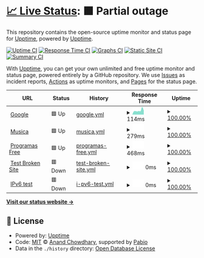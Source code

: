 # [📈 Live Status](https://upptime.github.io/upptime): <!--live status--> **🟧 Partial outage**

This repository contains the open-source uptime monitor and status page for [Upptime](https://upptime.js.org), powered by [Upptime](https://github.com/upptime/upptime).

[![Uptime CI](https://github.com/upptime/upptime/workflows/Uptime%20CI/badge.svg)](https://github.com/upptime/upptime/actions?query=workflow%3A%22Uptime+CI%22)
[![Response Time CI](https://github.com/upptime/upptime/workflows/Response%20Time%20CI/badge.svg)](https://github.com/upptime/upptime/actions?query=workflow%3A%22Response+Time+CI%22)
[![Graphs CI](https://github.com/upptime/upptime/workflows/Graphs%20CI/badge.svg)](https://github.com/upptime/upptime/actions?query=workflow%3A%22Graphs+CI%22)
[![Static Site CI](https://github.com/upptime/upptime/workflows/Static%20Site%20CI/badge.svg)](https://github.com/upptime/upptime/actions?query=workflow%3A%22Static+Site+CI%22)
[![Summary CI](https://github.com/upptime/upptime/workflows/Summary%20CI/badge.svg)](https://github.com/upptime/upptime/actions?query=workflow%3A%22Summary+CI%22)

With [Upptime](https://upptime.js.org), you can get your own unlimited and free uptime monitor and status page, powered entirely by a GitHub repository. We use [Issues](https://github.com/upptime/upptime/issues) as incident reports, [Actions](https://github.com/upptime/upptime/actions) as uptime monitors, and [Pages](https://upptime.github.io/upptime) for the status page.

<!--start: status pages-->
<!-- This summary is generated by Upptime (https://github.com/upptime/upptime) -->
<!-- Do not edit this manually, your changes will be overwritten -->
<!-- prettier-ignore -->
| URL | Status | History | Response Time | Uptime |
| --- | ------ | ------- | ------------- | ------ |
| <img alt="" src="https://icons.duckduckgo.com/ip3/www.google.com.ico" height="13"> [Google](https://www.google.com) | 🟩 Up | [google.yml](https://github.com/Diego-Bears/practica2/commits/HEAD/history/google.yml) | <details><summary><img alt="Response time graph" src="./graphs/google/response-time-week.png" height="20"> 114ms</summary><br><a href="https://upptime.github.io/upptime/history/google"><img alt="Response time 108" src="https://img.shields.io/endpoint?url=https%3A%2F%2Fraw.githubusercontent.com%2FDiego-Bears%2Fpractica2%2FHEAD%2Fapi%2Fgoogle%2Fresponse-time.json"></a><br><a href="https://upptime.github.io/upptime/history/google"><img alt="24-hour response time 180" src="https://img.shields.io/endpoint?url=https%3A%2F%2Fraw.githubusercontent.com%2FDiego-Bears%2Fpractica2%2FHEAD%2Fapi%2Fgoogle%2Fresponse-time-day.json"></a><br><a href="https://upptime.github.io/upptime/history/google"><img alt="7-day response time 114" src="https://img.shields.io/endpoint?url=https%3A%2F%2Fraw.githubusercontent.com%2FDiego-Bears%2Fpractica2%2FHEAD%2Fapi%2Fgoogle%2Fresponse-time-week.json"></a><br><a href="https://upptime.github.io/upptime/history/google"><img alt="30-day response time 108" src="https://img.shields.io/endpoint?url=https%3A%2F%2Fraw.githubusercontent.com%2FDiego-Bears%2Fpractica2%2FHEAD%2Fapi%2Fgoogle%2Fresponse-time-month.json"></a><br><a href="https://upptime.github.io/upptime/history/google"><img alt="1-year response time 108" src="https://img.shields.io/endpoint?url=https%3A%2F%2Fraw.githubusercontent.com%2FDiego-Bears%2Fpractica2%2FHEAD%2Fapi%2Fgoogle%2Fresponse-time-year.json"></a></details> | <details><summary><a href="https://upptime.github.io/upptime/history/google">100.00%</a></summary><a href="https://upptime.github.io/upptime/history/google"><img alt="All-time uptime 100.00%" src="https://img.shields.io/endpoint?url=https%3A%2F%2Fraw.githubusercontent.com%2FDiego-Bears%2Fpractica2%2FHEAD%2Fapi%2Fgoogle%2Fuptime.json"></a><br><a href="https://upptime.github.io/upptime/history/google"><img alt="24-hour uptime 100.00%" src="https://img.shields.io/endpoint?url=https%3A%2F%2Fraw.githubusercontent.com%2FDiego-Bears%2Fpractica2%2FHEAD%2Fapi%2Fgoogle%2Fuptime-day.json"></a><br><a href="https://upptime.github.io/upptime/history/google"><img alt="7-day uptime 100.00%" src="https://img.shields.io/endpoint?url=https%3A%2F%2Fraw.githubusercontent.com%2FDiego-Bears%2Fpractica2%2FHEAD%2Fapi%2Fgoogle%2Fuptime-week.json"></a><br><a href="https://upptime.github.io/upptime/history/google"><img alt="30-day uptime 100.00%" src="https://img.shields.io/endpoint?url=https%3A%2F%2Fraw.githubusercontent.com%2FDiego-Bears%2Fpractica2%2FHEAD%2Fapi%2Fgoogle%2Fuptime-month.json"></a><br><a href="https://upptime.github.io/upptime/history/google"><img alt="1-year uptime 100.00%" src="https://img.shields.io/endpoint?url=https%3A%2F%2Fraw.githubusercontent.com%2FDiego-Bears%2Fpractica2%2FHEAD%2Fapi%2Fgoogle%2Fuptime-year.json"></a></details>
| <img alt="" src="https://icons.duckduckgo.com/ip3/youtube.com.ico" height="13"> [Musica](https://youtube.com) | 🟩 Up | [musica.yml](https://github.com/Diego-Bears/practica2/commits/HEAD/history/musica.yml) | <details><summary><img alt="Response time graph" src="./graphs/musica/response-time-week.png" height="20"> 279ms</summary><br><a href="https://upptime.github.io/upptime/history/musica"><img alt="Response time 318" src="https://img.shields.io/endpoint?url=https%3A%2F%2Fraw.githubusercontent.com%2FDiego-Bears%2Fpractica2%2FHEAD%2Fapi%2Fmusica%2Fresponse-time.json"></a><br><a href="https://upptime.github.io/upptime/history/musica"><img alt="24-hour response time 248" src="https://img.shields.io/endpoint?url=https%3A%2F%2Fraw.githubusercontent.com%2FDiego-Bears%2Fpractica2%2FHEAD%2Fapi%2Fmusica%2Fresponse-time-day.json"></a><br><a href="https://upptime.github.io/upptime/history/musica"><img alt="7-day response time 279" src="https://img.shields.io/endpoint?url=https%3A%2F%2Fraw.githubusercontent.com%2FDiego-Bears%2Fpractica2%2FHEAD%2Fapi%2Fmusica%2Fresponse-time-week.json"></a><br><a href="https://upptime.github.io/upptime/history/musica"><img alt="30-day response time 318" src="https://img.shields.io/endpoint?url=https%3A%2F%2Fraw.githubusercontent.com%2FDiego-Bears%2Fpractica2%2FHEAD%2Fapi%2Fmusica%2Fresponse-time-month.json"></a><br><a href="https://upptime.github.io/upptime/history/musica"><img alt="1-year response time 318" src="https://img.shields.io/endpoint?url=https%3A%2F%2Fraw.githubusercontent.com%2FDiego-Bears%2Fpractica2%2FHEAD%2Fapi%2Fmusica%2Fresponse-time-year.json"></a></details> | <details><summary><a href="https://upptime.github.io/upptime/history/musica">100.00%</a></summary><a href="https://upptime.github.io/upptime/history/musica"><img alt="All-time uptime 100.00%" src="https://img.shields.io/endpoint?url=https%3A%2F%2Fraw.githubusercontent.com%2FDiego-Bears%2Fpractica2%2FHEAD%2Fapi%2Fmusica%2Fuptime.json"></a><br><a href="https://upptime.github.io/upptime/history/musica"><img alt="24-hour uptime 100.00%" src="https://img.shields.io/endpoint?url=https%3A%2F%2Fraw.githubusercontent.com%2FDiego-Bears%2Fpractica2%2FHEAD%2Fapi%2Fmusica%2Fuptime-day.json"></a><br><a href="https://upptime.github.io/upptime/history/musica"><img alt="7-day uptime 100.00%" src="https://img.shields.io/endpoint?url=https%3A%2F%2Fraw.githubusercontent.com%2FDiego-Bears%2Fpractica2%2FHEAD%2Fapi%2Fmusica%2Fuptime-week.json"></a><br><a href="https://upptime.github.io/upptime/history/musica"><img alt="30-day uptime 100.00%" src="https://img.shields.io/endpoint?url=https%3A%2F%2Fraw.githubusercontent.com%2FDiego-Bears%2Fpractica2%2FHEAD%2Fapi%2Fmusica%2Fuptime-month.json"></a><br><a href="https://upptime.github.io/upptime/history/musica"><img alt="1-year uptime 100.00%" src="https://img.shields.io/endpoint?url=https%3A%2F%2Fraw.githubusercontent.com%2FDiego-Bears%2Fpractica2%2FHEAD%2Fapi%2Fmusica%2Fuptime-year.json"></a></details>
| <img alt="" src="https://icons.duckduckgo.com/ip3/eliteos.net.ico" height="13"> [Programas Free](https://eliteos.net/) | 🟩 Up | [programas-free.yml](https://github.com/Diego-Bears/practica2/commits/HEAD/history/programas-free.yml) | <details><summary><img alt="Response time graph" src="./graphs/programas-free/response-time-week.png" height="20"> 468ms</summary><br><a href="https://upptime.github.io/upptime/history/programas-free"><img alt="Response time 540" src="https://img.shields.io/endpoint?url=https%3A%2F%2Fraw.githubusercontent.com%2FDiego-Bears%2Fpractica2%2FHEAD%2Fapi%2Fprogramas-free%2Fresponse-time.json"></a><br><a href="https://upptime.github.io/upptime/history/programas-free"><img alt="24-hour response time 393" src="https://img.shields.io/endpoint?url=https%3A%2F%2Fraw.githubusercontent.com%2FDiego-Bears%2Fpractica2%2FHEAD%2Fapi%2Fprogramas-free%2Fresponse-time-day.json"></a><br><a href="https://upptime.github.io/upptime/history/programas-free"><img alt="7-day response time 468" src="https://img.shields.io/endpoint?url=https%3A%2F%2Fraw.githubusercontent.com%2FDiego-Bears%2Fpractica2%2FHEAD%2Fapi%2Fprogramas-free%2Fresponse-time-week.json"></a><br><a href="https://upptime.github.io/upptime/history/programas-free"><img alt="30-day response time 540" src="https://img.shields.io/endpoint?url=https%3A%2F%2Fraw.githubusercontent.com%2FDiego-Bears%2Fpractica2%2FHEAD%2Fapi%2Fprogramas-free%2Fresponse-time-month.json"></a><br><a href="https://upptime.github.io/upptime/history/programas-free"><img alt="1-year response time 540" src="https://img.shields.io/endpoint?url=https%3A%2F%2Fraw.githubusercontent.com%2FDiego-Bears%2Fpractica2%2FHEAD%2Fapi%2Fprogramas-free%2Fresponse-time-year.json"></a></details> | <details><summary><a href="https://upptime.github.io/upptime/history/programas-free">100.00%</a></summary><a href="https://upptime.github.io/upptime/history/programas-free"><img alt="All-time uptime 100.00%" src="https://img.shields.io/endpoint?url=https%3A%2F%2Fraw.githubusercontent.com%2FDiego-Bears%2Fpractica2%2FHEAD%2Fapi%2Fprogramas-free%2Fuptime.json"></a><br><a href="https://upptime.github.io/upptime/history/programas-free"><img alt="24-hour uptime 100.00%" src="https://img.shields.io/endpoint?url=https%3A%2F%2Fraw.githubusercontent.com%2FDiego-Bears%2Fpractica2%2FHEAD%2Fapi%2Fprogramas-free%2Fuptime-day.json"></a><br><a href="https://upptime.github.io/upptime/history/programas-free"><img alt="7-day uptime 100.00%" src="https://img.shields.io/endpoint?url=https%3A%2F%2Fraw.githubusercontent.com%2FDiego-Bears%2Fpractica2%2FHEAD%2Fapi%2Fprogramas-free%2Fuptime-week.json"></a><br><a href="https://upptime.github.io/upptime/history/programas-free"><img alt="30-day uptime 100.00%" src="https://img.shields.io/endpoint?url=https%3A%2F%2Fraw.githubusercontent.com%2FDiego-Bears%2Fpractica2%2FHEAD%2Fapi%2Fprogramas-free%2Fuptime-month.json"></a><br><a href="https://upptime.github.io/upptime/history/programas-free"><img alt="1-year uptime 100.00%" src="https://img.shields.io/endpoint?url=https%3A%2F%2Fraw.githubusercontent.com%2FDiego-Bears%2Fpractica2%2FHEAD%2Fapi%2Fprogramas-free%2Fuptime-year.json"></a></details>
| <img alt="" src="https://icons.duckduckgo.com/ip3/thissitedoesnotexist.koj.co.ico" height="13"> [Test Broken Site](https://thissitedoesnotexist.koj.co) | 🟥 Down | [test-broken-site.yml](https://github.com/Diego-Bears/practica2/commits/HEAD/history/test-broken-site.yml) | <details><summary><img alt="Response time graph" src="./graphs/test-broken-site/response-time-week.png" height="20"> 0ms</summary><br><a href="https://upptime.github.io/upptime/history/test-broken-site"><img alt="Response time 0" src="https://img.shields.io/endpoint?url=https%3A%2F%2Fraw.githubusercontent.com%2FDiego-Bears%2Fpractica2%2FHEAD%2Fapi%2Ftest-broken-site%2Fresponse-time.json"></a><br><a href="https://upptime.github.io/upptime/history/test-broken-site"><img alt="24-hour response time 0" src="https://img.shields.io/endpoint?url=https%3A%2F%2Fraw.githubusercontent.com%2FDiego-Bears%2Fpractica2%2FHEAD%2Fapi%2Ftest-broken-site%2Fresponse-time-day.json"></a><br><a href="https://upptime.github.io/upptime/history/test-broken-site"><img alt="7-day response time 0" src="https://img.shields.io/endpoint?url=https%3A%2F%2Fraw.githubusercontent.com%2FDiego-Bears%2Fpractica2%2FHEAD%2Fapi%2Ftest-broken-site%2Fresponse-time-week.json"></a><br><a href="https://upptime.github.io/upptime/history/test-broken-site"><img alt="30-day response time 0" src="https://img.shields.io/endpoint?url=https%3A%2F%2Fraw.githubusercontent.com%2FDiego-Bears%2Fpractica2%2FHEAD%2Fapi%2Ftest-broken-site%2Fresponse-time-month.json"></a><br><a href="https://upptime.github.io/upptime/history/test-broken-site"><img alt="1-year response time 0" src="https://img.shields.io/endpoint?url=https%3A%2F%2Fraw.githubusercontent.com%2FDiego-Bears%2Fpractica2%2FHEAD%2Fapi%2Ftest-broken-site%2Fresponse-time-year.json"></a></details> | <details><summary><a href="https://upptime.github.io/upptime/history/test-broken-site">100.00%</a></summary><a href="https://upptime.github.io/upptime/history/test-broken-site"><img alt="All-time uptime 100.00%" src="https://img.shields.io/endpoint?url=https%3A%2F%2Fraw.githubusercontent.com%2FDiego-Bears%2Fpractica2%2FHEAD%2Fapi%2Ftest-broken-site%2Fuptime.json"></a><br><a href="https://upptime.github.io/upptime/history/test-broken-site"><img alt="24-hour uptime 100.00%" src="https://img.shields.io/endpoint?url=https%3A%2F%2Fraw.githubusercontent.com%2FDiego-Bears%2Fpractica2%2FHEAD%2Fapi%2Ftest-broken-site%2Fuptime-day.json"></a><br><a href="https://upptime.github.io/upptime/history/test-broken-site"><img alt="7-day uptime 100.00%" src="https://img.shields.io/endpoint?url=https%3A%2F%2Fraw.githubusercontent.com%2FDiego-Bears%2Fpractica2%2FHEAD%2Fapi%2Ftest-broken-site%2Fuptime-week.json"></a><br><a href="https://upptime.github.io/upptime/history/test-broken-site"><img alt="30-day uptime 100.00%" src="https://img.shields.io/endpoint?url=https%3A%2F%2Fraw.githubusercontent.com%2FDiego-Bears%2Fpractica2%2FHEAD%2Fapi%2Ftest-broken-site%2Fuptime-month.json"></a><br><a href="https://upptime.github.io/upptime/history/test-broken-site"><img alt="1-year uptime 100.00%" src="https://img.shields.io/endpoint?url=https%3A%2F%2Fraw.githubusercontent.com%2FDiego-Bears%2Fpractica2%2FHEAD%2Fapi%2Ftest-broken-site%2Fuptime-year.json"></a></details>
| <img alt="" src="https://icons.duckduckgo.com/ip3/null.ico" height="13"> [IPv6 test](forwardemail.net) | 🟥 Down | [i-pv6-test.yml](https://github.com/Diego-Bears/practica2/commits/HEAD/history/i-pv6-test.yml) | <details><summary><img alt="Response time graph" src="./graphs/i-pv6-test/response-time-week.png" height="20"> 0ms</summary><br><a href="https://upptime.github.io/upptime/history/i-pv6-test"><img alt="Response time 0" src="https://img.shields.io/endpoint?url=https%3A%2F%2Fraw.githubusercontent.com%2FDiego-Bears%2Fpractica2%2FHEAD%2Fapi%2Fi-pv6-test%2Fresponse-time.json"></a><br><a href="https://upptime.github.io/upptime/history/i-pv6-test"><img alt="24-hour response time 0" src="https://img.shields.io/endpoint?url=https%3A%2F%2Fraw.githubusercontent.com%2FDiego-Bears%2Fpractica2%2FHEAD%2Fapi%2Fi-pv6-test%2Fresponse-time-day.json"></a><br><a href="https://upptime.github.io/upptime/history/i-pv6-test"><img alt="7-day response time 0" src="https://img.shields.io/endpoint?url=https%3A%2F%2Fraw.githubusercontent.com%2FDiego-Bears%2Fpractica2%2FHEAD%2Fapi%2Fi-pv6-test%2Fresponse-time-week.json"></a><br><a href="https://upptime.github.io/upptime/history/i-pv6-test"><img alt="30-day response time 0" src="https://img.shields.io/endpoint?url=https%3A%2F%2Fraw.githubusercontent.com%2FDiego-Bears%2Fpractica2%2FHEAD%2Fapi%2Fi-pv6-test%2Fresponse-time-month.json"></a><br><a href="https://upptime.github.io/upptime/history/i-pv6-test"><img alt="1-year response time 0" src="https://img.shields.io/endpoint?url=https%3A%2F%2Fraw.githubusercontent.com%2FDiego-Bears%2Fpractica2%2FHEAD%2Fapi%2Fi-pv6-test%2Fresponse-time-year.json"></a></details> | <details><summary><a href="https://upptime.github.io/upptime/history/i-pv6-test">100.00%</a></summary><a href="https://upptime.github.io/upptime/history/i-pv6-test"><img alt="All-time uptime 100.00%" src="https://img.shields.io/endpoint?url=https%3A%2F%2Fraw.githubusercontent.com%2FDiego-Bears%2Fpractica2%2FHEAD%2Fapi%2Fi-pv6-test%2Fuptime.json"></a><br><a href="https://upptime.github.io/upptime/history/i-pv6-test"><img alt="24-hour uptime 100.00%" src="https://img.shields.io/endpoint?url=https%3A%2F%2Fraw.githubusercontent.com%2FDiego-Bears%2Fpractica2%2FHEAD%2Fapi%2Fi-pv6-test%2Fuptime-day.json"></a><br><a href="https://upptime.github.io/upptime/history/i-pv6-test"><img alt="7-day uptime 100.00%" src="https://img.shields.io/endpoint?url=https%3A%2F%2Fraw.githubusercontent.com%2FDiego-Bears%2Fpractica2%2FHEAD%2Fapi%2Fi-pv6-test%2Fuptime-week.json"></a><br><a href="https://upptime.github.io/upptime/history/i-pv6-test"><img alt="30-day uptime 100.00%" src="https://img.shields.io/endpoint?url=https%3A%2F%2Fraw.githubusercontent.com%2FDiego-Bears%2Fpractica2%2FHEAD%2Fapi%2Fi-pv6-test%2Fuptime-month.json"></a><br><a href="https://upptime.github.io/upptime/history/i-pv6-test"><img alt="1-year uptime 100.00%" src="https://img.shields.io/endpoint?url=https%3A%2F%2Fraw.githubusercontent.com%2FDiego-Bears%2Fpractica2%2FHEAD%2Fapi%2Fi-pv6-test%2Fuptime-year.json"></a></details>

<!--end: status pages-->

[**Visit our status website →**](https://upptime.github.io/upptime)

## 📄 License

- Powered by: [Upptime](https://github.com/upptime/upptime)
- Code: [MIT](./LICENSE) © [Anand Chowdhary](https://anandchowdhary.com), supported by [Pabio](https://pabio.com)
- Data in the `./history` directory: [Open Database License](https://opendatacommons.org/licenses/odbl/1-0/)
